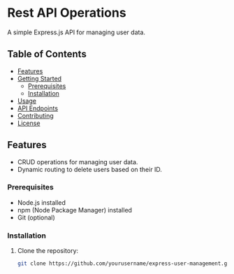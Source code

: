 # Rest API Operations

A simple Express.js API for managing user data.

## Table of Contents

- [Features](#features)
- [Getting Started](#getting-started)
  - [Prerequisites](#prerequisites)
  - [Installation](#installation)
- [Usage](#usage)
- [API Endpoints](#api-endpoints)
- [Contributing](#contributing)
- [License](#license)

## Features

- CRUD operations for managing user data.
- Dynamic routing to delete users based on their ID.



### Prerequisites

- Node.js installed
- npm (Node Package Manager) installed
- Git (optional)

### Installation

1. Clone the repository:

   ```bash
   git clone https://github.com/yourusername/express-user-management.git
